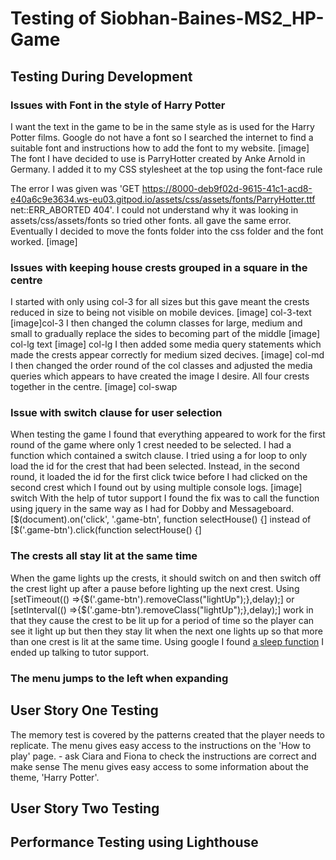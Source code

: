# Testing of Siobhan-Baines-MS2_HP-Game

## Testing During Development
### Issues with Font in the style of Harry Potter
I want the text in the game to be in the same style as is used for the Harry Potter films. Google do not have a font so I searched the internet to find a suitable font and instructions how to add the font to my website. 
[image]
The font I have decided to use is ParryHotter created by Anke Arnold in Germany. I added it to my CSS stylesheet at the top using the font-face rule 
<!--@font-face {
    font-family: 'ParryHotter';
    src: url('assets/fonts/ParryHotter.ttf');
    font-weight: normal;
    font-style: normal;
} -->
The error I was given was 'GET https://8000-deb9f02d-9615-41c1-acd8-e40a6c9e3634.ws-eu03.gitpod.io/assets/css/assets/fonts/ParryHotter.ttf net::ERR_ABORTED 404'. I could not understand why it was looking in assets/css/assets/fonts so tried other fonts. all gave the same error. Eventually I decided to move the fonts folder into the css folder and the font worked.
[image]

### Issues with keeping house crests grouped in a square in the centre
I started with only using col-3 for all sizes but this gave meant the crests reduced in size to being not visible on mobile devices.
[image] col-3-text
[image]col-3
I then changed the column classes for large, medium and small to gradually replace the sides to becoming part of the middle
[image] col-lg text
[image] col-lg
I then added some media query statements which made the crests appear correctly for medium sized decives.
[image] col-md
I then changed the order round of the col classes and adjusted the media queries which appears to have created the image I desire. All four crests together in the centre.
[image] col-swap
### Issue with switch clause for user selection
When testing the game I found that everything appeared to work for the first round of the game where only 1 crest needed to be selected. I had a function which contained a switch clause. I tried using a for loop to only load the id for the crest that had been selected. Instead, in the second round, it loaded the id for the first click twice before I had clicked on the second crest which I found out by using multiple console logs.
[image] switch
With the help of tutor support I found the fix was to call the function using jquery in the same way as I had for Dobby and Messageboard. [$(document).on('click', '.game-btn', function selectHouse() {] instead of [$('.game-btn').click(function selectHouse() {]
### The crests all stay lit at the same time
When the game lights up the crests, it should switch on and then switch off the crest light up after a pause before lighting up the next crest.
Using [setTimeout(() =>{$('.game-btn').removeClass("lightUp");},delay);] or [setInterval(() =>{$('.game-btn').removeClass("lightUp");},delay);] work in that they cause the crest to be lit up for a period of time so the player can see it light up but then they stay lit when the next one lights up so that more than one crest is lit at the same time.
Using google I found [a sleep function](https://www.sitepoint.com/delay-sleep-pause-wait/)
I ended up talking to tutor support.

### The menu jumps to the left when expanding

## User Story One Testing
The memory test is covered by the patterns created that the player needs to replicate.
The menu gives easy access to the instructions on the 'How to play' page. - ask Ciara and Fiona to check the instructions are correct and make sense
The menu gives easy access to some information about the theme, 'Harry Potter'.

## User Story Two Testing

## Performance Testing using Lighthouse

